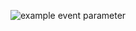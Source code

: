 ![example event parameter](https://github.com/FAIZIC/-2/actions/workflows/maven.yml/badge.svg?event=push)
